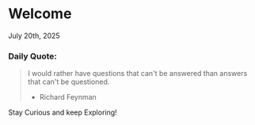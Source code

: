 # Welcome

July 20th, 2025

### Daily Quote:
> I would rather have questions that can't be answered than answers that can't be questioned.
> 	- Richard Feynman

Stay Curious and keep Exploring!

